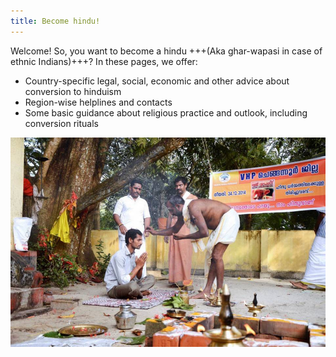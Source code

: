 ```yaml
---
title: Become hindu!
---
```


Welcome! So, you want to become a hindu +++(Aka ghar-wapasi in case of ethnic Indians)+++? In these pages, we offer:

- Country-specific legal, social, economic and other advice about conversion to hinduism
- Region-wise helplines and contacts
- Some basic guidance about religious practice and outlook, including conversion rituals

![](../images/muslim_to_hindu_conversion_KE.jpg)